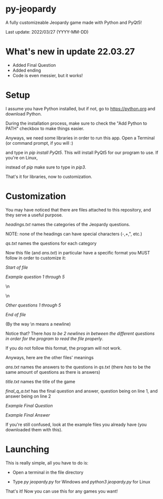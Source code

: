 # py-jeopardy
A fully customizeable Jeopardy game made with Python and PyQt5!

Last update: 2022/03/27 (YYYY-MM-DD)

# What's new in update 22.03.27

 - Added Final Question
 - Added ending
 - Code is even messier, but it works!

# Setup
I assume you have Python installed, but if not, go to https://python.org and download Python.

During the installation process, make sure to check the "Add Python to PATH" checkbox to make things easier.

Anyways, we need some libraries in order to run this app. Open a Terminal (or command prompt, if you will :)

and type in _pip install PyQt5_. This will install PyQt5 for our program to use. If you're on Linux,

instead of _pip_ make sure to type in _pip3_.

That's it for libraries, now to customization.

# Customization
You may have noticed that there are files attached to this repository, and they serve a useful purpose.

_headings.txt_ names the categories of the Jeopardy questions.

NOTE: none of the headings can have special characters (-,+,", etc.)

_qs.txt_ names the questions for each category

Now this file (and _ans.txt_) in particular have a specific format you MUST follow in order to customize it:

_Start of file_

_Example question 1 through 5_

\n

\n

_Other questions 1 through 5_

_End of file_

(By the way \n means a newline)

Notice that? There _has to be 2 newlines in between the different questions in order for the program to read the file properly_. 

If you do not follow this format, the program will not work.

Anyways, here are the other files' meanings

_ans.txt_ names the answers to the questions in _qs.txt_ (there _has_ to be the same amount of questions as there is answers)

_title.txt_ names the title of the game

_final\_q\_a.txt_ has the final question and answer, question being on line 1, and answer being on line 2

*Example Final Question*

*Example Final Answer*

If you're still confused, look at the example files you already have (you downloaded them with this).

# Launching
This is really simple, all you have to do is:

- Open a terminal in the file directory

- Type _py jeopardy.py_ for Windows and _python3 jeopardy.py_ for Linux

That's it! Now you can use this for any games you want!
